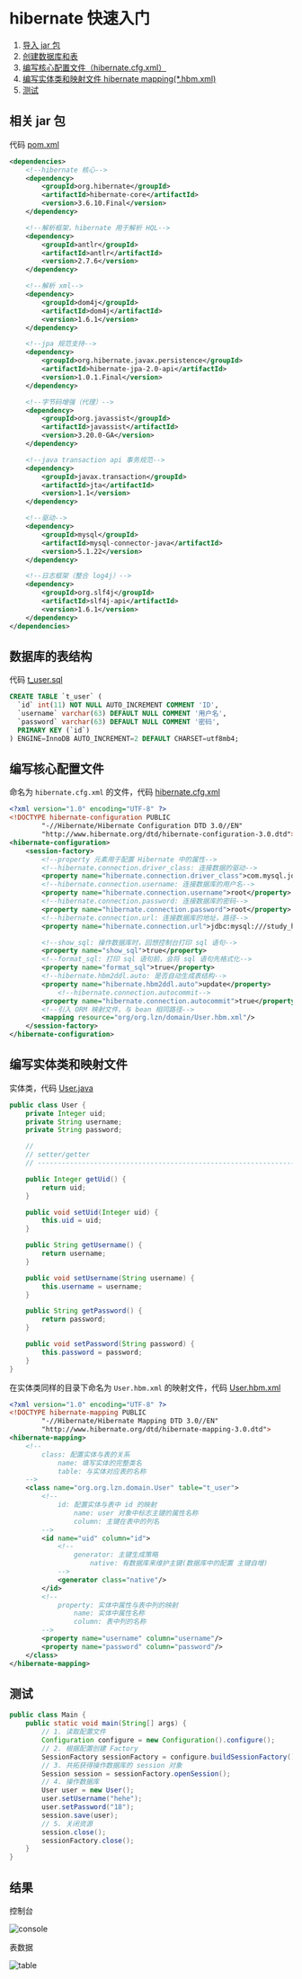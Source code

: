 # hibernate 快速入门

1. [导入 jar 包](#jar)
2. [创建数据库和表](#table)
3. [编写核心配置文件（hibernate.cfg.xml）](#hibernate)
4. [编写实体类和映射文件 hibernate mapping(*.hbm.xml)](#mapping)
5. [测试](#run)

## <a name="jar" style="text-decoration:none">相关 jar 包</a>

代码 [pom.xml](pom.xml)

```xml
<dependencies>
    <!--hibernate 核心-->
    <dependency>
        <groupId>org.hibernate</groupId>
        <artifactId>hibernate-core</artifactId>
        <version>3.6.10.Final</version>
    </dependency>

    <!--解析框架，hibernate 用于解析 HQL-->
    <dependency>
        <groupId>antlr</groupId>
        <artifactId>antlr</artifactId>
        <version>2.7.6</version>
    </dependency>

    <!--解析 xml-->
    <dependency>
        <groupId>dom4j</groupId>
        <artifactId>dom4j</artifactId>
        <version>1.6.1</version>
    </dependency>

    <!--jpa 规范支持-->
    <dependency>
        <groupId>org.hibernate.javax.persistence</groupId>
        <artifactId>hibernate-jpa-2.0-api</artifactId>
        <version>1.0.1.Final</version>
    </dependency>

    <!--字节码增强（代理）-->
    <dependency>
        <groupId>org.javassist</groupId>
        <artifactId>javassist</artifactId>
        <version>3.20.0-GA</version>
    </dependency>

    <!--java transaction api 事务规范-->
    <dependency>
        <groupId>javax.transaction</groupId>
        <artifactId>jta</artifactId>
        <version>1.1</version>
    </dependency>

    <!--驱动-->
    <dependency>
        <groupId>mysql</groupId>
        <artifactId>mysql-connector-java</artifactId>
        <version>5.1.22</version>
    </dependency>

    <!--日志框架（整合 log4j）-->
    <dependency>
        <groupId>org.slf4j</groupId>
        <artifactId>slf4j-api</artifactId>
        <version>1.6.1</version>
    </dependency>
</dependencies>
```

## <a name="table" style="text-decoration:none">数据库的表结构</a>

代码 [t_user.sql](database/t_user.sql)

```sql
CREATE TABLE `t_user` (
  `id` int(11) NOT NULL AUTO_INCREMENT COMMENT 'ID',
  `username` varchar(63) DEFAULT NULL COMMENT '用户名',
  `password` varchar(63) DEFAULT NULL COMMENT '密码',
  PRIMARY KEY (`id`)
) ENGINE=InnoDB AUTO_INCREMENT=2 DEFAULT CHARSET=utf8mb4;
```

## <a name="hibernate" style="text-decoration:none">编写核心配置文件</a>

命名为 `hibernate.cfg.xml` 的文件，代码 [hibernate.cfg.xml](src/main/resources/hibernate.cfg.xml)

```xml
<?xml version="1.0" encoding="UTF-8" ?>
<!DOCTYPE hibernate-configuration PUBLIC
        "-//Hibernate/Hibernate Configuration DTD 3.0//EN"
        "http://www.hibernate.org/dtd/hibernate-configuration-3.0.dtd">
<hibernate-configuration>
    <session-factory>
        <!--property 元素用于配置 Hibernate 中的属性-->
        <!--hibernate.connection.driver_class: 连接数据的驱动-->
        <property name="hibernate.connection.driver_class">com.mysql.jdbc.Driver</property>
        <!--hibernate.connection.username: 连接数据库的用户名-->
        <property name="hibernate.connection.username">root</property>
        <!--hibernate.connection.password: 连接数据库的密码-->
        <property name="hibernate.connection.password">root</property>
        <!--hibernate.connection.url: 连接数据库的地址，路径-->
        <property name="hibernate.connection.url">jdbc:mysql:///study_hibernate</property>

        <!--show_sql: 操作数据库时，回想控制台打印 sql 语句-->
        <property name="show_sql">true</property>
        <!--format_sql: 打印 sql 语句前，会将 sql 语句先格式化-->
        <property name="format_sql">true</property>
        <!--hibernate.hbm2ddl.auto: 是否自动生成表结构-->
        <property name="hibernate.hbm2ddl.auto">update</property>
            <!--hibernate.connection.autocommit-->
        <property name="hibernate.connection.autocommit">true</property>
        <!--引入 ORM 映射文件，与 bean 相同路径-->
        <mapping resource="org/org.lzn/domain/User.hbm.xml"/>
    </session-factory>
</hibernate-configuration>
```

## <a name="mapping" style="text-decoration:none">编写实体类和映射文件</a>

实体类，代码 [User.java](src/main/java/org/org.lzn/domain/User.java)

```java
public class User {
    private Integer uid;
    private String username;
    private String password;

    //
    // setter/getter
    // ------------------------------------------------------------------------------

    public Integer getUid() {
        return uid;
    }

    public void setUid(Integer uid) {
        this.uid = uid;
    }

    public String getUsername() {
        return username;
    }

    public void setUsername(String username) {
        this.username = username;
    }

    public String getPassword() {
        return password;
    }

    public void setPassword(String password) {
        this.password = password;
    }
}
```

在实体类同样的目录下命名为 `User.hbm.xml` 的映射文件，代码 [User.hbm.xml](src/main/resources/org/org.lzn/domain/User.hbm.xml)

```xml
<?xml version="1.0" encoding="UTF-8" ?>
<!DOCTYPE hibernate-mapping PUBLIC
        "-//Hibernate/Hibernate Mapping DTD 3.0//EN"
        "http://www.hibernate.org/dtd/hibernate-mapping-3.0.dtd">
<hibernate-mapping>
    <!--
        class: 配置实体与表的关系
            name: 填写实体的完整类名
            table: 与实体对应表的名称
    -->
    <class name="org.org.lzn.domain.User" table="t_user">
        <!--
            id: 配置实体与表中 id 的映射
                name: user 对象中标志主键的属性名称
                column: 主键在表中的列名
        -->
        <id name="uid" column="id">
            <!--
                generator: 主键生成策略
                    native: 有数据库来维护主键(数据库中的配置 主键自增)
            -->
            <generator class="native"/>
        </id>
        <!--
            property: 实体中属性与表中列的映射
                name: 实体中属性名称
                column: 表中列的名称
        -->
        <property name="username" column="username"/>
        <property name="password" column="password"/>
    </class>
</hibernate-mapping>
```

## <a name="run" style="text-decoration:none">测试</a>

```java
public class Main {
    public static void main(String[] args) {
        // 1. 读取配置文件
        Configuration configure = new Configuration().configure();
        // 2. 根据配置创建 Factory
        SessionFactory sessionFactory = configure.buildSessionFactory();
        // 3. 共拓获得操作数据库的 session 对象
        Session session = sessionFactory.openSession();
        // 4. 操作数据库
        User user = new User();
        user.setUsername("hehe");
        user.setPassword("18");
        session.save(user);
        // 5. 关闭资源
        session.close();
        sessionFactory.close();
    }
}
```

## 结果

控制台

![console](../images/quick-start/console.png)

表数据

![table](../images/quick-start/table.png)